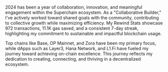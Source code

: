 2024 has been a year of collaboration, innovation, and meaningful engagement within the Superchain ecosystem. As a "Collaborative Builder," I've actively worked toward shared goals with the community, contributing to collective growth while maximizing efficiency. My Rewind Stats showcase 972 transactions, 11.1K gas saved, and a consistent 7-day streak, highlighting my commitment to sustainable and impactful blockchain usage.

Top chains like Base, OP Mainnet, and Zora have been my primary focus, while dApps such as Layer3, Hana Network, and L1.Fi have fueled my journey toward achieving on-chain excellence. This journey reflects my dedication to creating, connecting, and thriving in a decentralized ecosystem.
